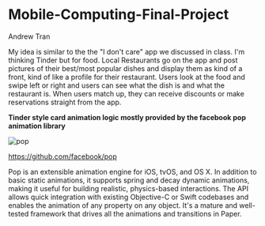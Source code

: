 # Mobile-Computing-Final-Project

Andrew Tran

My idea is similar to the the "I don't care" app we discussed in class. I'm thinking Tinder but for food. Local Restaurants go on the app and post pictures of their best/most popular dishes and display them as kind of a front, kind of like a profile for their restaurant. Users look at the food and swipe left or right and users can see what the dish is and what the restaurant is. When users match up, they can receive discounts or make reservations straight from the app.

**Tinder style card animation logic mostly provided by the facebook pop animation library**

![pop](https://github.com/facebook/pop/blob/master/Images/pop.gif?raw=true)

https://github.com/facebook/pop

Pop is an extensible animation engine for iOS, tvOS, and OS X. In addition to basic static animations, it supports spring and decay dynamic animations, making it useful for building realistic, physics-based interactions. The API allows quick integration with existing Objective-C or Swift codebases and enables the animation of any property on any object. It's a mature and well-tested framework that drives all the animations and transitions in Paper.
